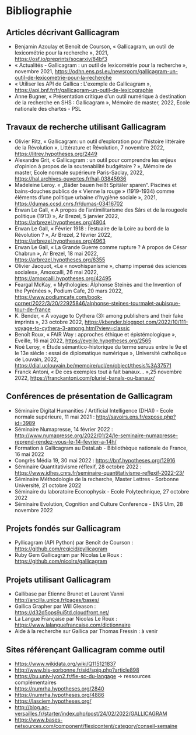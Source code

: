 # Bibliographie

## Articles décrivant Gallicagram
- Benjamin Azoulay et Benoît de Courson, « Gallicagram, un outil de lexicométrie pour la recherche », 2021, https://osf.io/preprints/socarxiv/84bf3
- « Actualités - Gallicagram : un outil de lexicométrie pour la recherche », novembre 2021, https://odhn.ens.psl.eu/newsroom/gallicagram-un-outil-de-lexicometrie-pour-la-recherche
- « Utiliser les API de Gallica : L'exemple de Gallicagram », https://api.bnf.fr/fr/gallicagram-un-outil-de-lexicographie
- Anne Bugner, « Présentation critique d’un outil numérique à destination de la recherche en SHS : Gallicagram », Mémoire de master, 2022, Ecole nationale des chartes - PSL


## Travaux de recherche utilisant Gallicagram
- Olivier Ritz, « Gallicagram: un outil d’exploration pour l’histoire littéraire de la Révolution », Littérature et Révolution, 7 novembre 2022, https://litrev.hypotheses.org/2449
- Alexandre Grit, « Gallicagram : un outil pour comprendre les enjeux d’opinion à propos de la soutenabilité budgétaire ? », Mémoire de master, Ecole normale supérieure Paris-Saclay, 2022, https://hal.archives-ouvertes.fr/hal-03845936
- Madeleine Leroy. « „Bäder bauen heißt Spitäler sparen“. Piscines et bains-douches publics de « Vienne la rouge » (1919-1934) comme éléments d’une politique urbaine d’hygiène sociale », 2021, https://dumas.ccsd.cnrs.fr/dumas-03416702
- Erwan Le Gall, « A propos de l’antimilitarisme des Sârs et de la rougeole politique (1913) », Ar Brezel, 5 janvier 2022, https://arbrezel.hypotheses.org/4804
- Erwan Le Gall, « Février 1918 : l’estuaire de la Loire au bord de la Révolution ? », Ar Brezel, 2 février 2022, https://arbrezel.hypotheses.org/4963
- Erwan Le Gall, « La Grande Guerre comme rupture ? A propos de César Chabrun », Ar Brezel, 18 mai 2022, https://arbrezel.hypotheses.org/6355
- Olivier Jacquot, «Le « novohispanisme », champ impensé des sciences sociales», Amoxcalli, 26 mai 2022, https://amoxcalli.hypotheses.org/42495
- Feargal McKay, « Mythologies: Alphonse Steinès and the Invention of the Pyrénées », Podium Cafe, 20 mars 2022, https://www.podiumcafe.com/book-corner/2022/3/20/22925846/alphonse-steines-tourmalet-aubisque-tour-de-france
- K. Bender, « A voyage to Cythera (3): among publishers and their fake imprints », 23 octobre 2022, https://kbender.blogspot.com/2022/10/111-voyage-to-cythera-3-among.html?view=classic
- Benoît Roux, « FAIR Way : approches éthique et épistémologique », Eveille, 16 mai 2022, https://eveille.hypotheses.org/2565
- Noé Leroy, « Étude sémantico-historique du terme seruus entre le 9e et le 13e siècle : essai de diplomatique numérique », Université catholique de Louvain, 2022, https://dial.uclouvain.be/memoire/ucl/en/object/thesis%3A37571
- Franck Antoni, « De ces exemples tout à fait banaux… »,25 novembre 2022, https://franckantoni.com/pluriel-banals-ou-banaux/


## Conférences de présentation de Gallicagram
- Séminaire Digital Humanities / Artificial Intelligence (DHAI) - Ecole normale supérieure, 11 mai 2021 : http://savoirs.ens.fr/expose.php?id=3989
- Séminaire Numapresse, 14 février 2022 : http://www.numapresse.org/2022/01/24/le-seminaire-numapresse-reprend-rendez-vous-le-14-fevrier-a-14h/
- Formation à Gallicagram au DataLab - Bibliothèque nationale de France, 16 mai 2022
- Congrès Média 19, 30 mai 2022 : https://bnf.hypotheses.org/12916
- Séminaire Quantitativisme réflexif, 28 octobre 2022 : https://www.idhes.cnrs.fr/seminaire-quantitativisme-reflexif-2022-23/
- Séminaire Méthodologie de la recherche, Master Lettres - Sorbonne Université, 21 octobre 2022
- Séminaire du laboratoire Econophysix - Ecole Polytechnique, 27 octobre 2022
- Séminaire Evolution, Cognition and Culture Conference - ENS Ulm, 28 novembre 2022


## Projets fondés sur Gallicagram
- Pyllicagram (API Python) par Benoît de Courson : https://github.com/regicid/pyllicagram
- Ruby Gem Gallicagram par Nicolas Le Roux : https://github.com/nicolrx/gallicagram


## Projets utilisant Gallicagram
- Gallibase par Etienne Brunet et Laurent Vanni http://ancilla.unice.fr/pages/bases/
- Gallica Grapher par Will Gleason : https://d32d5ops9ui5td.cloudfront.net/
- La Langue Française par Nicolas Le Roux : https://www.lalanguefrancaise.com/dictionnaire
- Aide à la recherche sur Gallica par Thomas Fressin : à venir


## Sites référençant Gallicagram comme outil
- https://www.wikidata.org/wiki/Q115121837
- http://www.bis-sorbonne.fr/sid/spip.php?article898
- https://bu.univ-lyon2.fr/fle-sc-du-langage -> ressources complémentaires
- https://numrha.hypotheses.org/2840
- https://numrha.hypotheses.org/4886
- https://lasciem.hypotheses.org/
- http://blog.ac-versailles.fr/starter/index.php/post/24/02/2022/GALLICAGRAM
- https://www.bases-netsources.com/component/flexicontent/category/conseil-semaine


